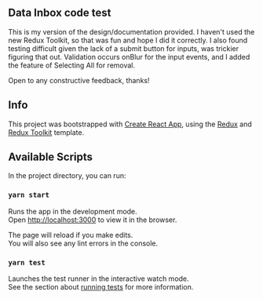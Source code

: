 ## Data Inbox code test

This is my version of the design/documentation provided. I haven't used the new Redux Toolkit, so that was fun and hope I did it correctly.
I also found testing difficult given the lack of a submit button for inputs, was trickier figuring that out.
Validation occurs onBlur for the input events, and I added the feature of Selecting All for removal.

Open to any constructive feedback, thanks!

## Info

This project was bootstrapped with [Create React App](https://github.com/facebook/create-react-app), using the [Redux](https://redux.js.org/) and [Redux Toolkit](https://redux-toolkit.js.org/) template.

## Available Scripts

In the project directory, you can run:

### `yarn start`

Runs the app in the development mode.<br />
Open [http://localhost:3000](http://localhost:3000) to view it in the browser.

The page will reload if you make edits.<br />
You will also see any lint errors in the console.

### `yarn test`

Launches the test runner in the interactive watch mode.<br />
See the section about [running tests](https://facebook.github.io/create-react-app/docs/running-tests) for more information.
